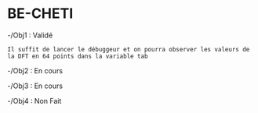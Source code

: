 # BE-CHETI

-/Obj1 : Validé
    
    Il suffit de lancer le débuggeur et on pourra observer les valeurs de la DFT en 64 points dans la variable tab

-/Obj2 : En cours

-/Obj3 : En cours

-/Obj4 : Non Fait
